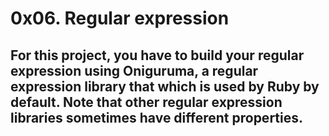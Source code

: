 # 0x06. Regular expression
## For this project, you have to build your regular expression using Oniguruma, a regular expression library that which is used by Ruby by default. Note that other regular expression libraries sometimes have different properties.